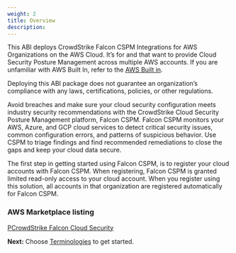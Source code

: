 ```yaml
---
weight: 2
title: Overview
description: 
---
```



This ABI deploys CrowdStrike Falcon CSPM Integrations for AWS Organizations on the AWS Cloud. It’s for <persona-1> and <persona-2> that want to provide Cloud Security Posture Management across multiple AWS accounts. If you are unfamiliar with AWS Built In, refer to the [AWS Built in](https://aws.amazon.com/builtin).

Deploying this ABI package does not guarantee an organization’s compliance with any laws, certifications, policies, or other regulations.

Avoid breaches and make sure your cloud security configuration meets industry security recommendations with the CrowdStrike Cloud Security Posture Management platform, Falcon CSPM. Falcon CSPM monitors your AWS, Azure, and GCP cloud services to detect critical security issues, common configuration errors, and patterns of suspicious behavior. Use CSPM to triage findings and find recommended remediations to close the gaps and keep your cloud data secure.

The first step in getting started using Falcon CSPM, is to register your cloud accounts with Falcon CSPM. When registering, Falcon CSPM is granted limited read-only access to your cloud account.  When you register using this solution, all accounts in that organization are registered automatically for Falcon CSPM.

### AWS Marketplace listing

[PCrowdStrike Falcon Cloud Security](https://aws.amazon.com/marketplace/pp/prodview-l6ti2ml2i2g6y?ref_=esp&feature_=FeaturedProducts)

**Next:** Choose [Terminologies](/terminologies/index.html) to get started.
